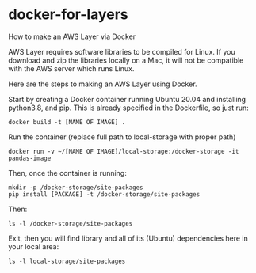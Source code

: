 # docker-for-layers
How to make an AWS Layer via Docker

AWS Layer requires software libraries to be compiled for Linux. If you download and zip the libraries locally on a Mac, it will not be compatible with the AWS server which runs Linux. 

Here are the steps to making an AWS Layer using Docker.

Start by creating a Docker container running Ubuntu 20.04 and installing python3.8, and pip. This is already specified in the Dockerfile, so just run: 
```
docker build -t [NAME OF IMAGE] .
```
Run the container (replace full path to local-storage with proper path)
```
docker run -v ~/[NAME OF IMAGE]/local-storage:/docker-storage -it pandas-image
```

Then, once the container is running:
```
mkdir -p /docker-storage/site-packages
pip install [PACKAGE] -t /docker-storage/site-packages
```

Then: 
```
ls -l /docker-storage/site-packages
```


Exit, then you will find library and all of its (Ubuntu) dependencies here in your local area:
```
ls -l local-storage/site-packages
```
